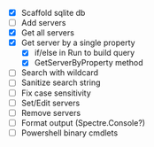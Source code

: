 - [x] Scaffold sqlite db
- [ ] Add servers
- [x] Get all servers
- [x] Get server by a single property
    - [x] if/else in Run to build query
    - [x] GetServerByProperty method
- [ ] Search with wildcard
- [ ] Sanitize search string
- [ ] Fix case sensitivity
- [ ] Set/Edit servers
- [ ] Remove servers
- [ ] Format output (Spectre.Console?)
- [ ] Powershell binary cmdlets
